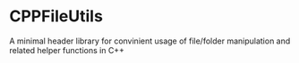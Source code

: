 # CPPFileUtils
A minimal header library for convinient usage of file/folder manipulation and related helper functions in C++
